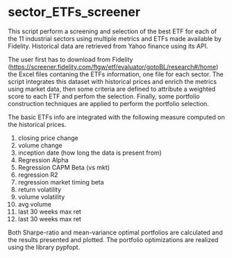 # sector_ETFs_screener
This script perform a screening and selection of the best ETF for each of the 11 industrial sectors using multiple metrics and ETFs made available by Fidelity. Historical data are retrieved from Yahoo finance using its API.

The user first has to download from Fidelity (https://screener.fidelity.com/ftgw/etf/evaluator/gotoBL/research#/home) the Excel files contaning the ETFs information, one file for each sector.
The script  integrates this dataset with historical prices and enrich the metrics using market data, then some criteria are defined to attribute a weighted score to each ETF and perfom the selection. Finally, some portfolio construction techniques are applied to perform the portfolio selection.

The basic ETFs info are integrated with the following measure computed on the historical prices.
1. closing price change
2. volume change
3. inception date (how long the data is present from)
4. Regression Alpha
5. Regression CAPM Beta (vs mkt)
6. regression R2
7. regression market timing beta
8. return volatility 
9. volume volatility 
10. avg volume 
11. last 30 weeks max ret
12. last 30 weeks max ret

Both Sharpe-ratio and mean-variance optimal portfolios are calculated and the results presented and plotted. The portfolio optimizations are realized using the library pypfopt.
